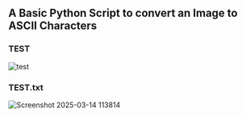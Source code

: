 ## A Basic Python Script to convert an Image to ASCII Characters

### TEST
![test](https://github.com/user-attachments/assets/08514688-b984-40dc-a2fa-b2e2130030ad)

### TEST.txt
![Screenshot 2025-03-14 113814](https://github.com/user-attachments/assets/07808c58-d58f-4acb-9084-f2f95300e1bd)

